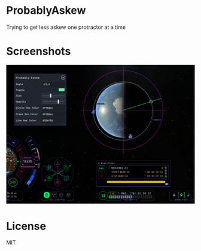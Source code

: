 # ProbablyAskew

Trying to get less askew one protractor at a time

# Screenshots

![Alt text](probablyaskew_schreenshot.jpg)

# License

MIT

